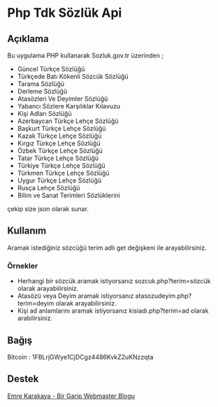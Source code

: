 # Php Tdk Sözlük Api
## Açıklama
Bu uygulama PHP kullanarak Sozluk.gov.tr üzerinden ;
- Güncel Türkçe Sözlüğü
- Türkçede Batı Kökenli Sözcük Sözlüğü
- Tarama Sözlüğü
- Derleme Sözlüğü
- Atasözleri Ve Deyimler Sözlüğü
- Yabancı Sözlere Karşılıklar Kılavuzu
- Kişi Adları Sözlüğü
- Azerbaycan Türkçe Lehçe Sözlüğü
- Başkurt Türkçe Lehçe Sözlüğü
- Kazak Türkçe Lehçe Sözlüğü
- Kırgız Türkçe Lehçe Sözlüğü
- Özbek Türkçe Lehçe Sözlüğü
- Tatar Türkçe Lehçe Sözlüğü
- Türkiye Türkçe Lehçe Sözlüğü
- Türkmen Türkçe Lehçe Sözlüğü
- Uygur Türkçe Lehçe Sözlüğü
- Rusça Lehçe Sözlüğü
- Bilim ve Sanat Terimleri Sözlüklerini

çekip size json olarak sunar.

## Kullanım

Aramak istediğiniz sözcüğü terim adlı get değişkeni ile arayabilirsiniz. 

### Örnekler

- Herhangi bir sözcük aramak istiyorsanız sozcuk.php?terim=sözcük olarak arayabilirsiniz.
- Atasözü veya Deyim aramak istiyorsanız atasozudeyim.php?terim=deyim olarak arayabilirsiniz.
- Kişi ad anlamlarını aramak istiyorsanız kisiadi.php?terim=ad olarak arabilirsiniz.

## Bağış

Bitcoin : 1FBLrjGWye1CjDCgz4486KvkZ2uKNzzqta

## Destek

[Emre Karakaya - Bir Garip Webmaster Blogu](https://www.emrekarakaya.com.tr/ "Emre Karakaya - Bir Garip Webmaster Blogu")
